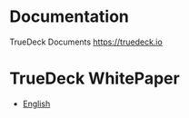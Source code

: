 # Documentation
TrueDeck Documents https://truedeck.io

# TrueDeck WhitePaper

- [English](WhitePaper.md)
